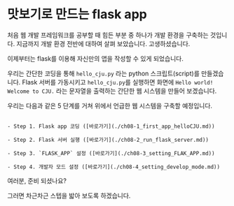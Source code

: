 # 맛보기로 만드는 flask app

처음 웹 개발 프레임워크를 공부할 때 힘든 부분 중 하나가 개발 환경을 구축하는 것입니다.
지금까지 개발 환경 전반에 대하여 살펴 보았습니다.
고생하셨습니다.

이제부터는 flask를 이용해 자신만의 앱을 작성할 수 있게 되었습니다.

우리는 간단한 코딩을 통해 `hello_cju.py` 라는 python 스크립트(script)를 만들겠습니다.
Flask 서버를 가동시키고 `hello_cju.py`를 실행하면 화면에 `Hello world! Welcome to CJU.` 라는 
문자열을 출력하는 간단한 웹 시스템을 만들어 보겠습니다.

우리는 다음과 같은 5 단계를 거쳐 위에서 언급한 웹 시스템을 구축할 예정입니다.

```{admonition} 간단 웹 시스템 구축 순서

- Step 1. Flask app 코딩 ([바로가기](./ch08-1_first_app_helloCJU.md))

- Step 2. Flask 서버 실행 ([바로가기](./ch08-2_run_flask_server.md))

- Step 3. `FLASK_APP` 설정 ([바로가기](./ch08-3_setting_FLAK_APP.md))

- Step 4. 개발자 모드 설정 ([바로가기](./ch08-4_setting_develop_mode.md))
```

여러분, 준비 되셨나요?

그러면 차근차근 스텝을 밟아 보도록 하겠습니다.

